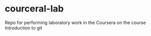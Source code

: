 # courceral-lab
Repo for performing laboratory work in the Coursera on the course Introduction to git

